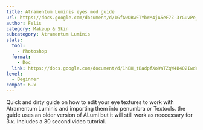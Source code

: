 ```yaml
---
title: Atramentum Luminis eyes mod guide
url: https://docs.google.com/document/d/1GfAwDBwETYbrM4jA5eF7Z-3rGuvPe_6sVXsIIN1yjUU/
author: Felis
category: Makeup & Skin
subcategory: Atramentum Luminis
stats:
  tool:
    - Photoshop
  format:
    - Doc
  link: https://docs.google.com/document/d/1hBH_tBadpfXo9WTZqW4B4Q2IwdeVxeCpU9kIR50KSZ8/edit
level:
  - Beginner
compat: 6.x
---
```

Quick and dirty guide on how to edit your eye textures to work with Atramentum Luminis and importing them into penumbra or Textools. the guide uses an older version of ALumi but it will still work as neccessary for 3.x. Includes a 30 second video tutorial.